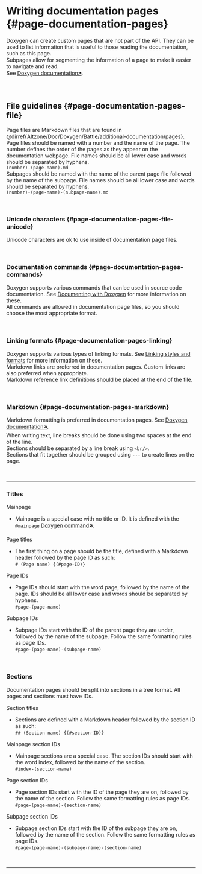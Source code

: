 # Writing documentation pages {#page-documentation-pages}
Doxygen can create custom pages that are not part of the API. They can be used to list information that is useful to those reading the documentation, such as this page.  
Subpages allow for segmenting the information of a page to make it easier to navigate and read.  
See [Doxygen documentation🡵](https://www.doxygen.nl/manual/additional.html#custom_pages).

<br/>

## File guidelines {#page-documentation-pages-file}
Page files are Markdown files that are found in @dirref{Altzone/Doc/Doxygen/Battle/additional-documentation/pages}.  
Page files should be named with a number and the name of the page. The number defines the order of the pages as they appear on the documentation webpage. File names should be all lower case and words should be separated by hyphens.  
`(number)-(page-name).md`  
Subpages should be named with the name of the parent page file followed by the name of the subpage. File names should be all lower case and words should be separated by hyphens.  
`(number)-(page-name)-(subpage-name).md`

<br/>

### Unicode characters {#page-documentation-pages-file-unicode}
Unicode characters are ok to use inside of documentation page files.

<br/>

### Documentation commands {#page-documentation-pages-commands}
Doxygen supports various commands that can be used in source code documentation. See [Documenting with Doxygen](#page-documentation-doxygen) for more information on these.  
All commands are allowed in documentation page files, so you should choose the most appropriate format.

<br/>

### Linking formats {#page-documentation-pages-linking}
Doxygen supports various types of linking formats. See [Linking styles and formats](#page-documentation-doxygen-styles-formats) for more information on these.  
Markdown links are preferred in documentation pages. Custom links are also preferred when appropriate.  
Markdown reference link definitions should be placed at the end of the file.

<br/>

### Markdown {#page-documentation-pages-markdown}
Markdown formatting is preferred in documentation pages. See [Doxygen documentation🡵](https://www.doxygen.nl/manual/markdown.html).  
When writing text, line breaks should be done using two spaces at the end of the line.  
Sections should be separated by a line break using `<br/>`.  
Sections that fit together should be grouped using `---` to create lines on the page.

<br/>

---

### Titles

Mainpage
- Mainpage is a special case with no title or ID. It is defined with the `@mainpage` [Doxygen command🡵](https://www.doxygen.nl/manual/commands.html#cmdmainpage).

Page titles
- The first thing on a page should be the title, defined with a Markdown header followed by the page ID as such:  
  `# (Page name) {(#page-ID)}`

Page IDs
- Page IDs should start with the word page, followed by the name of the page. IDs should be all lower case and words should be separated by hyphens.  
  `#page-(page-name)`

Subpage IDs
- Subpage IDs start with the ID of the parent page they are under, followed by the name of the subpage. Follow the same formatting rules as page IDs.  
  `#page-(page-name)-(subpage-name)`

<br/>

### Sections
Documentation pages should be split into sections in a tree format. All pages and sections must have IDs.  

Section titles  
- Sections are defined with a Markdown header followed by the section ID as such:  
  `## (Section name) {(#section-ID)}`

Mainpage section IDs
- Mainpage sections are a special case. The section IDs should start with the word index, followed by the name of the section.  
  `#index-(section-name)`

Page section IDs
- Page section IDs start with the ID of the page they are on, followed by the name of the section. Follow the same formatting rules as page IDs.  
  `#page-(page-name)-(section-name)`

Subpage section IDs
- Subpage section IDs start with the ID of the subpage they are on, followed by the name of the section. Follow the same formatting rules as page IDs.  
  `#page-(page-name)-(subpage-name)-(section-name)`

<br/>

---